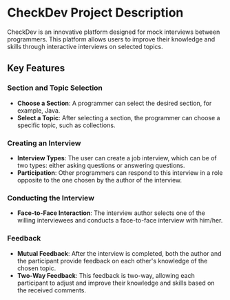 # CheckDev Project Description


CheckDev is an innovative platform designed for mock interviews between programmers. This platform allows users to improve their knowledge and skills through interactive interviews on selected topics.

## Key Features

### Section and Topic Selection
- **Choose a Section**: A programmer can select the desired section, for example, Java.
- **Select a Topic**: After selecting a section, the programmer can choose a specific topic, such as collections.

### Creating an Interview
- **Interview Types**: The user can create a job interview, which can be of two types: either asking questions or answering questions.
- **Participation**: Other programmers can respond to this interview in a role opposite to the one chosen by the author of the interview.

### Conducting the Interview
- **Face-to-Face Interaction**: The interview author selects one of the willing interviewees and conducts a face-to-face interview with him/her.

### Feedback
- **Mutual Feedback**: After the interview is completed, both the author and the participant provide feedback on each other's knowledge of the chosen topic.
- **Two-Way Feedback**: This feedback is two-way, allowing each participant to adjust and improve their knowledge and skills based on the received comments.
